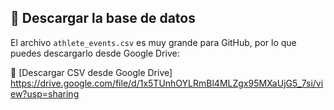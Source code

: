 ## 📂 Descargar la base de datos

El archivo `athlete_events.csv` es muy grande para GitHub, por lo que puedes descargarlo desde Google Drive:

🔗 [Descargar CSV desde Google Drive] https://drive.google.com/file/d/1x5TUnhOYLRmBl4MLZgx95MXaUjG5_7si/view?usp=sharing
